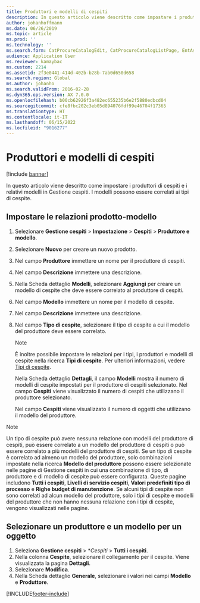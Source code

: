 ```yaml
---
title: Produttori e modelli di cespiti
description: In questo articolo viene descritto come impostare i produttori di cespiti e i relativi modelli in Gestione cespiti.
author: johanhoffmann
ms.date: 06/26/2019
ms.topic: article
ms.prod: ''
ms.technology: ''
ms.search.form: CatProcureCatalogEdit, CatProcureCatalogListPage, EntAssetProductLookup, EntAssetModelLookup, EntAssetProduct
audience: Application User
ms.reviewer: kamaybac
ms.custom: 2214
ms.assetid: 2f3e0441-414d-402b-b28b-7ab0d650d658
ms.search.region: Global
ms.author: johanho
ms.search.validFrom: 2016-02-28
ms.dyn365.ops.version: AX 7.0.0
ms.openlocfilehash: b00cb62926f3a482ec655235b6e2f5880edbcd04
ms.sourcegitcommit: cfe8fbc202c3eb05d894076fdf99e46704f17365
ms.translationtype: HT
ms.contentlocale: it-IT
ms.lasthandoff: 06/15/2022
ms.locfileid: "9016277"
---
```

# <a name="asset-manufacturers-and-models"></a>Produttori e modelli di cespiti

[!include [banner](../../includes/banner.md)]

 

In questo articolo viene descritto come impostare i produttori di cespiti e i relativi modelli in Gestione cespiti. I modelli possono essere correlati ai tipi di cespite.

## <a name="set-up-product-model-relations"></a>Impostare le relazioni prodotto-modello

1. Selezionare **Gestione cespiti** \> **Impostazione** \> **Cespiti** \> **Produttore e modello**.
2. Selezionare **Nuovo** per creare un nuovo prodotto.
3. Nel campo  **Produttore** immettere un nome per il produttore di cespiti.
4. Nel campo **Descrizione** immettere una descrizione.
5. Nella Scheda dettaglio **Modelli**, selezionare **Aggiungi** per creare un modello di cespite che deve essere correlato al produttore di cespiti.
6. Nel campo **Modello** immettere un nome per il modello di cespite.
7. Nel campo **Descrizione** immettere una descrizione.
8. Nel campo **Tipo di cespite**, selezionare il tipo di cespite a cui il modello del produttore deve essere correlato.

    > [!NOTE]
    > È inoltre possibile impostare le relazioni per i tipi, i produttori e modelli di cespite nella ricerca **Tipi di cespite**. Per ulteriori informazioni, vedere [Tipi di cespite](../setup-for-objects/object-types.md).

    Nella Scheda dettaglio **Dettagli**, il campo **Modelli** mostra il numero di modelli di cespite impostati per il produttore di cespiti selezionato. Nel campo **Cespiti** viene visualizzato il numero di cespiti che utilizzano il produttore selezionato.
    
    Nel campo **Cespiti** viene visualizzato il numero di oggetti che utilizzano il modello del produttore.

> [!NOTE]
> Un tipo di cespite può avere nessuna relazione con modelli del produttore di cespiti, può essere correlato a un modello del produttore di cespiti o può essere correlato a più modelli del produttore di cespiti. Se un tipo di cespite è correlato ad almeno un modello del produttore, solo combinazioni impostate nella ricerca **Modello del produttore** possono essere selezionate nelle pagine di Gestione cespiti in cui una combinazione di tipo, di produttore e di modello di cespite può essere configurata. Queste pagine includono **Tutti i cespiti**, **Livelli di servizio cespiti**, **Valori predefiniti tipo di processo** e **Righe budget di manutenzione**. Se alcuni tipi di cespite non sono correlati ad alcun modello del produttore, solo i tipi di cespite e modelli del produttore che non hanno nessuna relazione con i tipi di cespite, vengono visualizzati nelle pagine.

## <a name="select-a-manufacturer-and-model-on-an-object"></a>Selezionare un produttore e un modello per un oggetto

1. Seleziona **Gestione cespiti** \> **_Cespiti_* \> **Tutti i cespiti**.
2. Nella colonna **Cespite**, selezionare il collegamento per il cespite. Viene visualizzata la pagina **Dettagli**.
3. Selezionare **Modifica**.
4. Nella Scheda dettaglio **Generale**, selezionare i valori nei campi **Modello** e **Produttore**.


[!INCLUDE[footer-include](../../../includes/footer-banner.md)]